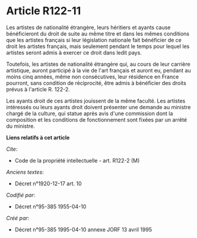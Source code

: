 # Article R122-11

Les artistes de nationalité étrangère, leurs héritiers et ayants cause bénéficieront du droit de suite au même titre et dans
les mêmes conditions que les artistes français si leur législation nationale fait bénéficier de ce droit les artistes
français, mais seulement pendant le temps pour lequel les artistes seront admis à exercer ce droit dans ledit pays.

Toutefois, les artistes de nationalité étrangère qui, au cours de leur carrière artistique, auront participé à la vie de
l'art français et auront eu, pendant au moins cinq années, même non consécutives, leur résidence en France pourront, sans
condition de réciprocité, être admis à bénéficier des droits prévus à l'article R. 122-2.

Les ayants droit de ces artistes jouissent de la même faculté. Les artistes intéressés ou leurs ayants droit doivent
présenter une demande au ministre chargé de la culture, qui statue après avis d'une commission dont la composition et les
conditions de fonctionnement sont fixées par un arrêté du ministre.

**Liens relatifs à cet article**

_Cite_:

  - Code de la propriété intellectuelle - art. R122-2 (M)

_Anciens textes_:

  - Décret n°1920-12-17 art. 10

_Codifié par_:

  - Décret n°95-385 1955-04-10

_Créé par_:

  - Décret n°95-385 1995-04-10 annexe JORF 13 avril 1995
